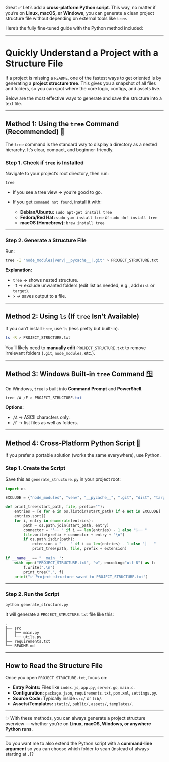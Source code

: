 
Great ✅ Let’s add a **cross-platform Python script**. This way, no matter if you’re on **Linux, macOS, or Windows**, you can generate a clean project structure file without depending on external tools like `tree`.

Here’s the fully fine-tuned guide with the Python method included:

---

# Quickly Understand a Project with a Structure File

If a project is missing a `README`, one of the fastest ways to get oriented is by generating a **project structure tree**. This gives you a snapshot of all files and folders, so you can spot where the core logic, configs, and assets live.

Below are the most effective ways to generate and save the structure into a text file.

---

## Method 1: Using the `tree` Command (Recommended) 🌳

The `tree` command is the standard way to display a directory as a nested hierarchy. It’s clear, compact, and beginner-friendly.

### Step 1. Check if `tree` is Installed

Navigate to your project’s root directory, then run:

```bash
tree
```

* If you see a tree view → you’re good to go.
* If you get `command not found`, install it with:

  * **Debian/Ubuntu:** `sudo apt-get install tree`
  * **Fedora/Red Hat:** `sudo yum install tree` or `sudo dnf install tree`
  * **macOS (Homebrew):** `brew install tree`

---

### Step 2. Generate a Structure File

Run:

```bash
tree -I 'node_modules|venv|__pycache__|.git' > PROJECT_STRUCTURE.txt
```

**Explanation:**

* `tree` → shows nested structure.
* `-I` → exclude unwanted folders (edit list as needed, e.g., add `dist` or `target`).
* `>` → saves output to a file.

---

## Method 2: Using `ls` (If `tree` Isn’t Available)

If you can’t install `tree`, use `ls` (less pretty but built-in).

```bash
ls -R > PROJECT_STRUCTURE.txt
```

You’ll likely need to **manually edit** `PROJECT_STRUCTURE.txt` to remove irrelevant folders (`.git`, `node_modules`, etc.).

---

## Method 3: Windows Built-in `tree` Command 🪟

On Windows, `tree` is built into **Command Prompt** and **PowerShell**.

```powershell
tree /A /F > PROJECT_STRUCTURE.txt
```

**Options:**

* `/A` → ASCII characters only.
* `/F` → list files as well as folders.

---

## Method 4: Cross-Platform Python Script 🐍

If you prefer a portable solution (works the same everywhere), use Python.

### Step 1. Create the Script

Save this as `generate_structure.py` in your project root:

```python
import os

EXCLUDE = {"node_modules", "venv", "__pycache__", ".git", "dist", "target"}

def print_tree(start_path, file, prefix=""):
    entries = [e for e in os.listdir(start_path) if e not in EXCLUDE]
    entries.sort()
    for i, entry in enumerate(entries):
        path = os.path.join(start_path, entry)
        connector = "└── " if i == len(entries) - 1 else "├── "
        file.write(prefix + connector + entry + "\n")
        if os.path.isdir(path):
            extension = "    " if i == len(entries) - 1 else "│   "
            print_tree(path, file, prefix + extension)

if __name__ == "__main__":
    with open("PROJECT_STRUCTURE.txt", "w", encoding="utf-8") as f:
        f.write(".\n")
        print_tree(".", f)
    print("✅ Project structure saved to PROJECT_STRUCTURE.txt")
```

---

### Step 2. Run the Script

```bash
python generate_structure.py
```

It will generate a `PROJECT_STRUCTURE.txt` file like this:

```
.
├── src
│   ├── main.py
│   └── utils.py
├── requirements.txt
└── README.md
```

---

## How to Read the Structure File

Once you open `PROJECT_STRUCTURE.txt`, focus on:

* **Entry Points:** Files like `index.js`, `app.py`, `server.go`, `main.c`.
* **Configuration:** `package.json`, `requirements.txt`, `pom.xml`, `settings.py`.
* **Source Code:** Typically inside `src/` or `lib/`.
* **Assets/Templates:** `static/`, `public/`, `assets/`, `templates/`.

---

✨ With these methods, you can always generate a project structure overview — whether you’re on **Linux, macOS, Windows, or anywhere Python runs**.

---

Do you want me to also extend the Python script with a **command-line argument** so you can choose which folder to scan (instead of always starting at `.`)?
